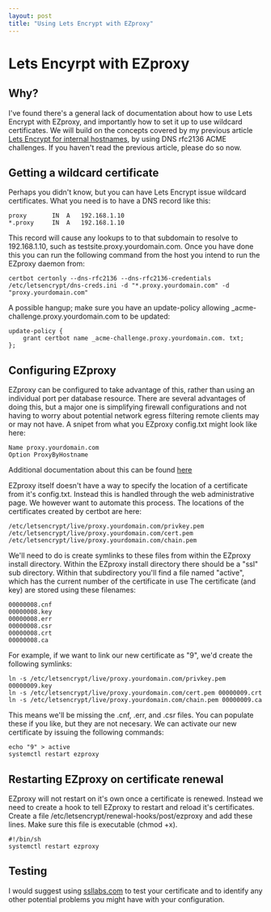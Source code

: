 ```yaml
---
layout: post
title: "Using Lets Encrypt with EZproxy"
---
```

# Lets Encyrpt with EZproxy

## Why?
I've found there's a general lack of documentation about how to use Lets Encrypt with EZproxy, and importantly how to set it up to use wildcard certificates. We will build on the concepts covered
by my previous article <a href="/2021/06/01/letsencrypt.html">Lets Encrypt for internal hostnames</a>, by using DNS rfc2136 ACME challenges. If you haven't read the previous article, please do so now.

## Getting a wildcard certificate
Perhaps you didn't know, but you can have Lets Encrypt issue wildcard certificates. What you need is to have a DNS record like this:

```
proxy		IN	A	192.168.1.10
*.proxy		IN	A	192.168.1.10
```

This record will cause any lookups to to that subdomain to resolve to 192.168.1.10, such as testsite.proxy.yourdomain.com. Once you have done this you can run the following command from the host you
intend to run the EZproxy daemon from:

```
certbot certonly --dns-rfc2136 --dns-rfc2136-credentials /etc/letsencrypt/dns-creds.ini -d "*.proxy.yourdomain.com" -d "proxy.yourdomain.com"
```

A possible hangup; make sure you have an update-policy allowing _acme-challenge.proxy.yourdomain.com to be updated:

```
update-policy {
	grant certbot name _acme-challenge.proxy.yourdomain.com. txt;
};
```

## Configuring EZproxy
EZproxy can be configured to take advantage of this, rather than using an individual port per database resource. There are several advantages of doing this, but a major one is simplifying firewall configurations
and not having to worry about potential network egress filtering remote clients may or may not have. A snipet from what you EZproxy config.txt might look like here:

```
Name proxy.yourdomain.com
Option ProxyByHostname
```

Additional documentation about this can be found <a href=https://help.oclc.org/Library_Management/EZproxy/EZproxy_configuration/Migrate_to_Proxy_by_Hostname>here</a>

EZproxy itself doesn't have a way to specify the location of a certificate from it's config.txt. Instead this is handled through the web administrative page. We however want to automate
this process. The locations of the certificates created by certbot are here:

```
/etc/letsencrypt/live/proxy.yourdomain.com/privkey.pem
/etc/letsencrypt/live/proxy.yourdomain.com/cert.pem
/etc/letsencrypt/live/proxy.yourdomain.com/chain.pem
```

We'll need to do is create symlinks to these files from within the EZproxy install directory. Within the EZproxy install directory there should be a "ssl" sub directory. Within that
subdirectory you'll find a file named "active", which has the current number of the certificate in use  The certificate (and key) are stored using these filenames:

```
00000008.cnf
00000008.key
00000008.err
00000008.csr
00000008.crt
00000008.ca
```

For example, if we want to link our new certificate as "9", we'd create the following symlinks:

```
ln -s /etc/letsencrypt/live/proxy.yourdomain.com/privkey.pem 00000009.key
ln -s /etc/letsencrypt/live/proxy.yourdomain.com/cert.pem 00000009.crt
ln -s /etc/letsencrypt/live/proxy.yourdomain.com/chain.pem 00000009.ca
```

This means we'll be missing the .cnf, .err, and .csr files. You can populate these if you like, but they are not necesary. We can activate our new certificate by issuing the following commands:

```
echo "9" > active
systemctl restart ezproxy
```

## Restarting EZproxy on certificate renewal
EZproxy will not restart on it's own once a certificate is renewed. Instead we need to create a hook to tell EZproxy to restart and reload it's certificates. Create a file /etc/letsencrypt/renewal-hooks/post/ezproxy
and add these lines. Make sure this file is executable (chmod +x).

```
#!/bin/sh
systemctl restart ezproxy
```

## Testing
I would suggest using <a href="https://www.ssllabs.com/ssltest/index.html">ssllabs.com</a> to test your certificate and to identify any other potential problems you might have with your configuration.
